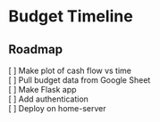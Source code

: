 # Budget Timeline

## Roadmap
[ ] Make plot of cash flow vs time  
[ ] Pull budget data from Google Sheet  
[ ] Make Flask app  
    [ ] Add authentication  
[ ] Deploy on home-server  
